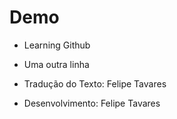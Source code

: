 # Demo

- Learning Github
- Uma outra linha

- Tradução do Texto: Felipe Tavares
- Desenvolvimento: Felipe Tavares
